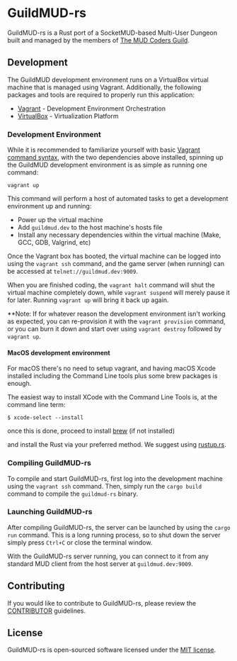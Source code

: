 # GuildMUD-rs

GuildMUD-rs is a Rust port of a SocketMUD-based Multi-User Dungeon built and managed by the members of [The MUD Coders Guild](https://mudcoders.com/).

## Development

The GuildMUD development environment runs on a VirtualBox virtual machine that is managed using Vagrant. Additionally, the following packages and tools are required to properly run this application:

- [Vagrant](https://www.vagrantup.com/) - Development Environment Orchestration
- [VirtualBox](https://www.virtualbox.org/) - Virtualization Platform

### Development Environment

While it is recommended to familiarize yourself with basic [Vagrant command syntax](https://www.vagrantup.com/docs/cli/), with the two dependencies above installed, spinning up the GuildMUD development environment is as simple as running one command:

`vagrant up`

This command will perform a host of automated tasks to get a development environment up and running:

- Power up the virtual machine
- Add `guildmud.dev` to the host machine's hosts file
- Install any necessary dependencies within the virtual machine (Make, GCC, GDB, Valgrind, etc)

Once the Vagrant box has booted, the virtual machine can be logged into using the `vagrant ssh` command, and the game server (when running) can be accessed at `telnet://guildmud.dev:9009`.

When you are finished coding, the `vagrant halt` command will shut the virtual machine completely down, while `vagrant suspend` will merely pause it for later. Running `vagrant up` will bring it back up again.

**Note: If for whatever reason the development environment isn't working as expected, you can re-provision it with the `vagrant provision` command, or you can burn it down and start over using `vagrant destroy` followed by `vagrant up`.

#### MacOS development environment

For macOS there's no need to setup vagrant, and having macOS Xcode installed including the Command Line tools plus some brew packages is enough.

The easiest way to install XCode with the Command Line Tools is, at the command line term:

`$ xcode-select --install`

once this is done, proceed to install [brew](https://brew.sh/) (if not installed)

and install the Rust via your preferred method. We suggest using [rustup.rs](https://rustup.rs).

### Compiling GuildMUD-rs

To compile and start GuildMUD-rs, first log into the development machine using the `vagrant ssh` command. Then, simply run the `cargo build` command to compile the `guildmud-rs` binary.

### Launching GuildMUD-rs

After compiling GuildMUD-rs, the server can be launched by using the `cargo run` command. This is a long running process, so to shut down the server simply press `Ctrl+C` or close the terminal window.

With the GuildMUD-rs server running, you can connect to it from any standard MUD client from the host server at `guildmud.dev:9009`.

## Contributing

If you would like to contribute to GuildMUD-rs, please review the [CONTRIBUTOR](.github/CONTRIBUTING.md) guidelines.

## License

GuildMUD-rs is open-sourced software licensed under the [MIT license](http://opensource.org/licenses/MIT).
